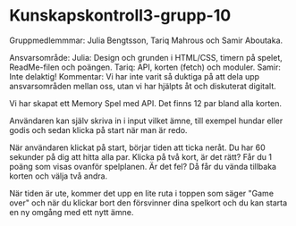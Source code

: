 # Kunskapskontroll3-grupp-10

Gruppmedlemmmar: 
Julia Bengtsson, Tariq Mahrous och Samir Aboutaka.

Ansvarsområde:
Julia: Design och grunden i HTML/CSS, timern på spelet, ReadMe-filen och poängen.
Tariq: API, korten (fetch) och moduler.
Samir: Inte delaktig!
Kommentar: Vi har inte varit så duktiga på att dela upp ansvarsområden mellan oss, utan vi har hjälpts åt och diskuterat digitalt. 

Vi har skapat ett Memory Spel med API. 
Det finns 12 par bland alla korten.

Användaren kan själv skriva in i input vilket ämne, till exempel hundar eller godis och sedan klicka på start när man är redo. 

När användaren klickat på start, börjar tiden att ticka neråt. Du har 60 sekunder på dig att hitta alla par. 
Klicka på två kort, är det rätt? Får du 1 poäng som visas ovanför spelplanen. Är det fel? Då får du vända tillbaka korten och välja två andra. 

När tiden är ute, kommer det upp en lite ruta i toppen som säger "Game over" och när du klickar bort den försvinner dina spelkort och du kan starta en ny omgång med ett nytt ämne. 
